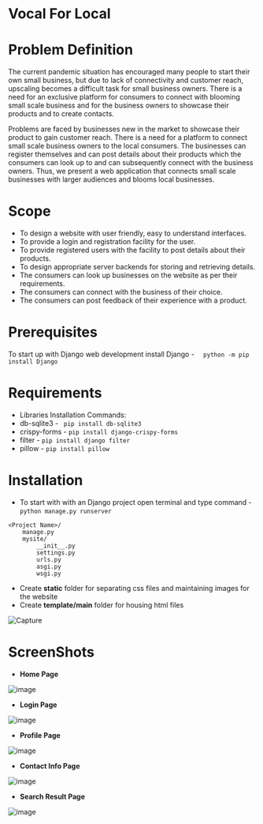 # Vocal For Local 

# Problem Definition
The current pandemic situation has encouraged many people to start their own small business, but due to lack of connectivity and customer reach, upscaling becomes a difficult task for small business owners.
There is a need for an exclusive platform for consumers to connect with blooming small scale business and for the business owners to showcase their products and to create contacts.

Problems are faced by businesses new in the market to showcase their product to gain customer reach.
There is a need for a platform to connect small scale business owners to the local consumers. The businesses can register themselves and can post details about their products which the consumers can look up to and can subsequently connect with the business owners.
Thus, we present a web application that connects small scale businesses with larger audiences and blooms local businesses.

# Scope
* To design a website with user friendly, easy to understand interfaces.
* To provide a login and registration facility for the user.
* To provide registered users with the facility to post details about their products.
* To design appropriate server backends for storing and retrieving details. 
* The consumers can look up businesses on the website as per their requirements.
* The consumers can connect with the business of their choice.
* The consumers can post feedback of their experience with a product.

# Prerequisites
To start up with Django web development install Django - ```   python -m pip install Django    ```

# Requirements
* Libraries Installation Commands: 
* db-sqlite3      -  ```  pip install db-sqlite3 ```
* crispy-forms    -  ``` pip install django-crispy-forms ```
* filter          -  ``` pip install django filter ```
* pillow          -  ``` pip install pillow ```

# Installation
* To start with with an Django project open terminal and type command - ``` python manage.py runserver ```

```
<Project Name>/
    manage.py
    mysite/
        __init__.py
        settings.py
        urls.py
        asgi.py
        wsgi.py
```

* Create **static** folder for separating css files and maintaining images for the website
* Create **template/main** folder for housing html files


![Capture](https://user-images.githubusercontent.com/69159108/116813110-cfbe3200-ab6f-11eb-95c3-e5826c8b6284.PNG)

# ScreenShots
* **Home Page**

![image](https://user-images.githubusercontent.com/69159108/116813337-f3ce4300-ab70-11eb-94f4-a4b836d86c99.png)

* **Login Page**

![image](https://user-images.githubusercontent.com/69159108/116813353-021c5f00-ab71-11eb-8672-bc006aa0fc97.png)

* **Profile Page**

![image](https://user-images.githubusercontent.com/69159108/116813359-0a749a00-ab71-11eb-833a-691e871f92c0.png)

* **Contact Info Page**

![image](https://user-images.githubusercontent.com/69159108/116813364-119ba800-ab71-11eb-915c-1d137dd6dfaa.png)

* **Search Result Page**

![image](https://user-images.githubusercontent.com/69159108/116813377-211af100-ab71-11eb-981e-419054f554ba.png)
